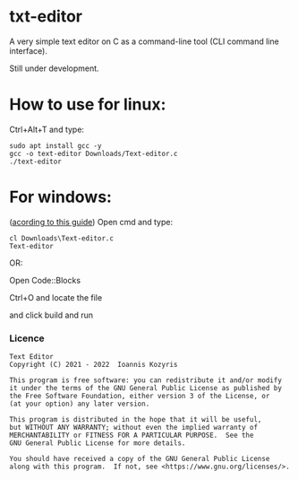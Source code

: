 # txt-editor
A very simple text editor on C as a command-line tool (CLI command line interface).

Still under development.
# How to use for linux:
Ctrl+Alt+T and type:
```
sudo apt install gcc -y 
gcc -o text-editor Downloads/Text-editor.c
./text-editor
```
# For windows:
([acording to this guide](https://docs.microsoft.com/en-us/cpp/build/walkthrough-compile-a-c-program-on-the-command-line?view=msvc-170))
Open cmd and type:
```
cl Downloads\Text-editor.c
Text-editor
```

OR:

Open Code::Blocks

Ctrl+O  and locate the file

and click build and run


### Licence

    Text Editor
    Copyright (C) 2021 - 2022  Ioannis Kozyris

    This program is free software: you can redistribute it and/or modify
    it under the terms of the GNU General Public License as published by
    the Free Software Foundation, either version 3 of the License, or
    (at your option) any later version.

    This program is distributed in the hope that it will be useful,
    but WITHOUT ANY WARRANTY; without even the implied warranty of
    MERCHANTABILITY or FITNESS FOR A PARTICULAR PURPOSE.  See the
    GNU General Public License for more details.

    You should have received a copy of the GNU General Public License
    along with this program.  If not, see <https://www.gnu.org/licenses/>.

